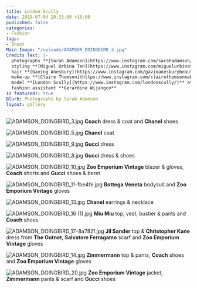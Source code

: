 ```yaml
---
title: London Scully
date: 2019-07-04 20:33:00 +10:00
published: false
categories:
- Fashion
tags:
- Shoot
Main Image: "/uploads/ADAMSON_DOINGBIRD_3.jpg"
Credits Text: |-
  photographs **[Sarah Adamson](https://www.instagram.com/sarahadamson/)** at **[Union Management](https://www.instagram.com/union_management/)**
  styling **[Miguel Urbina Tan](https://www.instagram.com/miguelurbinatan/)**
  hair **[Gaving Anesbury](https://www.instagram.com/gavinanesburybeauty/)** at **[Viviens Creative](https://www.instagram.com/vivienscreative/)**
  make-up **[Claire Thomson](https://www.instagram.com/clairethomsonmakeup/)**
  model **[London Scully](https://www.instagram.com/londonscully/)** at **[Priscillas](https://www.instagram.com/priscillasmodels/)**
  fashion assistant **Gerardine Wijangco**
is featured?: true
Blurb: Photographs by Sarah Adamson
layout: gallery
---
```


![ADAMSON_DOINGBIRD_3.jpg](/uploads/ADAMSON_DOINGBIRD_3.jpg)
**Coach** dress & coat and **Chanel** shoes

![ADAMSON_DOINGBIRD_5.jpg](/uploads/ADAMSON_DOINGBIRD_5.jpg)
**Chanel** coat

![ADAMSON_DOINGBIRD_9.jpg](/uploads/ADAMSON_DOINGBIRD_9.jpg)
**Gucci** dress

![ADAMSON_DOINGBIRD_8.jpg](/uploads/ADAMSON_DOINGBIRD_8.jpg)
**Gucci** dress & shoes

![ADAMSON_DOINGBIRD_10.jpg](/uploads/ADAMSON_DOINGBIRD_10.jpg)
**Zoo Emporium Vintage** blazer & gloves, **Coach** shorts and **Gucci** shoes & beret

![ADAMSON_DOINGBIRD_11-fbe4fe.jpg](/uploads/ADAMSON_DOINGBIRD_11-fbe4fe.jpg)
**Bottega Veneta** bodysuit and **Zoo Emporium Vintage** gloves

![ADAMSON_DOINGBIRD_13.jpg](/uploads/ADAMSON_DOINGBIRD_13.jpg)
**Chanel** earrings & necklace

![ADAMSON_DOINGBIRD_16 (1).jpg](/uploads/ADAMSON_DOINGBIRD_16%20(1).jpg)
**Miu Miu** top, vest, bustier & pants and **Coach** shoes

![ADAMSON_DOINGBIRD_17-8a782f.jpg](/uploads/ADAMSON_DOINGBIRD_17-8a782f.jpg)
**Jil Sander** top & **Christopher Kane** dress from **The Outnet**, **Salvatore Ferragamo** scarf and **Zoo Emporium Vintage** gloves

![ADAMSON_DOINGBIRD_14.jpg](/uploads/ADAMSON_DOINGBIRD_14.jpg)
**Zimmermann** top & pants, **Coach** shoes and **Zoo Emporium Vintage** gloves

![ADAMSON_DOINGBIRD_20.jpg](/uploads/ADAMSON_DOINGBIRD_20.jpg)
**Zoo Emporium Vintage** jacket, **Zimmermann** pants & scarf and **Gucci** shoes